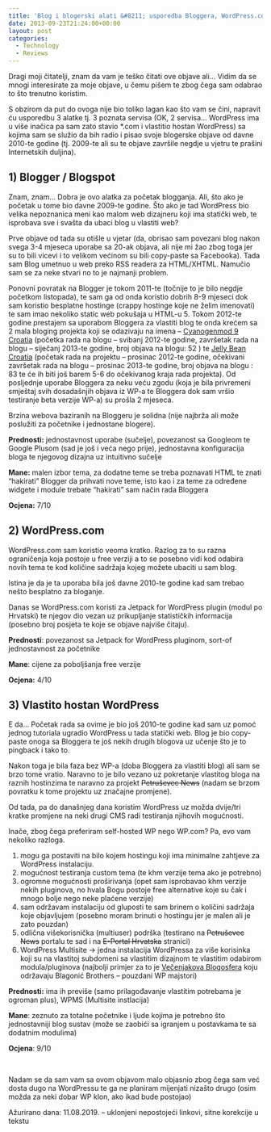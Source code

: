 ```yaml
---
title: 'Blog i blogerski alati &#8211; usporedba Bloggera, WordPress.com-a iself-hosted WordPress instalacije'
date: 2013-09-23T21:24:00+00:00
layout: post
categories:
  - Technology
  - Reviews
---
```

Dragi moji čitatelji, znam da vam je teško čitati ove objave ali... Vidim da se mnogi interesirate za moje objave, u čemu pišem te zbog čega sam odabrao to što trenutno koristim.

S obzirom da put do ovoga nije bio toliko lagan kao što vam se čini, napravit ću usporedbu 3 alatke tj. 3 poznata servisa (OK, 2 servisa... WordPress ima u više inačica pa sam zato stavio *.com i vlastitio hostan WordPress) sa kojima sam se služio da bih radio i pisao svoje blogerske objave od davne 2010-te godine (tj. 2009-te ali su te objave završile negdje u vjetru te prašini Internetskih duljina).

## 1) Blogger / Blogspot

Znam, znam... Dobra je ovo alatka za početak blogganja. Ali, što ako je početak u tome bio davne 2009-te godine. Što ako je tad WordPress bio velika nepoznanica meni kao malom web dizajneru koji ima statički web, te isprobava sve i svašta da ubaci blog u vlastiti web?

Prve objave od tada su otišle u vjetar (da, obrisao sam povezani blog nakon svega 3-4 mjeseca uporabe sa 20-ak objava, ali nije mi žao zbog toga jer su to bili vicevi i to velikom većinom su bili copy-paste sa Facebooka). Tada sam Blog umetnuo u web preko RSS readera za HTML/XHTML. Namučio sam se za neke stvari no to je najmanji problem.

Ponovni povratak na Blogger je tokom 2011-te (točnije to je bilo negdje početkom listopada), te sam ga od onda koristio dobrih 8-9 mjeseci dok sam koristio besplatne hostinge (crappy hostinge koje ne želim imenovati) te sam imao nekoliko static web pokušaja u HTML-u 5. Tokom 2012-te godine prestajem sa uporabom Bloggera za vlastiti blog te onda krećem sa 2 mala bloging projekta koji se odazivaju na imena – [Cyanogenmod 9 Croatia](http://cm9croatia.blogspot.com/) (početka rada na blogu – svibanj 2012-te godine, završetak rada na blogu – siječanj 2013-te godine, broj objava na blogu: 52 ) te [Jelly Bean Croatia](http://jellybeancroatia.blogspot.com/) (početak rada na projektu – prosinac 2012-te godine, očekivani završetak rada na blogu – prosinac 2013-te godine, broj objava na blogu : 83 te će ih biti još barem 5-6 do očekivanog kraja rada projekta).
Od posljednje uporabe Bloggera za neku veću zgodu (koja je bila privremeni smještaj svih dosadašnjih objava iz WP-a te Bloggera dok sam vršio testiranje beta verzije WP-a) su prošla 2 mjeseca.

Brzina webova baziranih na Bloggeru je solidna (nije najbrža ali može poslužiti za početnike i jednostane blogere).

**Prednosti:** jednostavnost uporabe (sučelje), povezanost sa Googleom te Google Plusom (sad je još i veća nego prije), jednostavna konfiguracija bloga te njegovog dizajna uz intuitivno sučelje

**Mane:** malen izbor tema, za dodatne teme se treba poznavati HTML te znati “hakirati” Blogger da prihvati nove teme, isto kao i za teme za određene widgete i module trebate “hakirati” sam način rada Bloggera

**Ocjena:** 7/10

## 2) WordPress.com

WordPress.com sam koristio veoma kratko. Razlog za to su razna ograničenja koja postoje u free verziji a to se posebno vidi kod odabira novih tema te kod količine sadržaja kojeg možete ubaciti u sam blog.

Istina je da je ta uporaba bila još davne 2010-te godine kad sam trebao nešto besplatno za bloganje.

Danas se WordPress.com koristi za Jetpack for WordPress plugin (modul po Hrvatski) te njegov dio vezan uz prikupljanje statističkih informacija (posebno broj posjeta te koje se objave najviše čitaju).

**Prednosti**: povezanost sa Jetpack for WordPress pluginom, sort-of jednostavnost za početnike

**Mane**: cijene za poboljšanja free verzije

**Ocjena:** 4/10

## 3) Vlastito hostan WordPress

E da… Početak rada sa ovime je bio još 2010-te godine kad sam uz pomoć jednog tutoriala ugradio WordPress u tada statički web. Blog je bio copy-paste onoga sa Bloggera te još nekih drugih blogova uz učenje što je to pingback i tako to.

Nakon toga je bila faza bez WP-a (doba Bloggera za vlastiti blog) ali sam se brzo tome vratio. Naravno to je bilo vezano uz pokretanje vlastitog bloga na raznih hostinzima te naravno za projekt <del>Petruševec News</del> (nadam se brzom povratku k tome projektu uz značajne promjene).

Od tada, pa do današnjeg dana koristim WordPress uz možda dvije/tri kratke promjene na neki drugi CMS radi testiranja njihovih mogućnosti.

Inače, zbog čega preferiram self-hosted WP nego WP.com? Pa, evo vam nekoliko razloga.

  1. mogu ga postaviti na bilo kojem hostingu koji ima minimalne zahtjeve za WordPress instalaciju.
  2. mogućnost testiranja custom tema (te khm verzije tema ako je potrebno)
  3. ogromne mogućnosti proširivanja (opet sam isprobavao khm verzije nekih pluginova, no hvala Bogu postoje free alternative koje su čak i mnogo bolje nego neke plaćene verzije)
  4. sam održavam instalaciju od gluposti te sam brinem o količini sadržaja koje objavljujem (posebno moram brinuti o hostingu jer je malen ali je zato pouzdan)
  5. odlična višekorisnička (multiuser) podrška (testirano na <del>Petruševec News</del> portalu te sad i na <del>E-Portal Hrvatska</del> stranici)
  6. WordPress Multisite -> jedna instalacija WordPressa za više korisinka koji su na vlastitoj subdomeni sa vlastitim dizajnom te vlastitim odabirom modula/pluginova (najbolji primjer za to je [Večenjakova Blogosfera](http://blog.vecernji.hr/) koju održavaju Blagonić Brothers – pouzdani WP majstori)

**Prednosti:** ima ih previše (samo prilagođavanje vlastitim potrebama je ogroman plus), WPMS (Multisite instlacija)

**Mane**: zeznuto za totalne početnike i ljude kojima je potrebno što jednostavniji blog sustav (može se zaobići sa igranjem u postavkama te sa dodatnim modulima)

**Ocjena**: 9/10

&nbsp;

Nadam se da sam vam sa ovom objavom malo objasnio zbog čega sam već dosta dugo na WordPressu te ga ne planiram mijenjati nizašto drugo (osim možda za neki dobar WP klon, ako ikad bude postojao)

Ažurirano dana: 11.08.2019\. – uklonjeni nepostojeći linkovi, sitne korekcije u tekstu